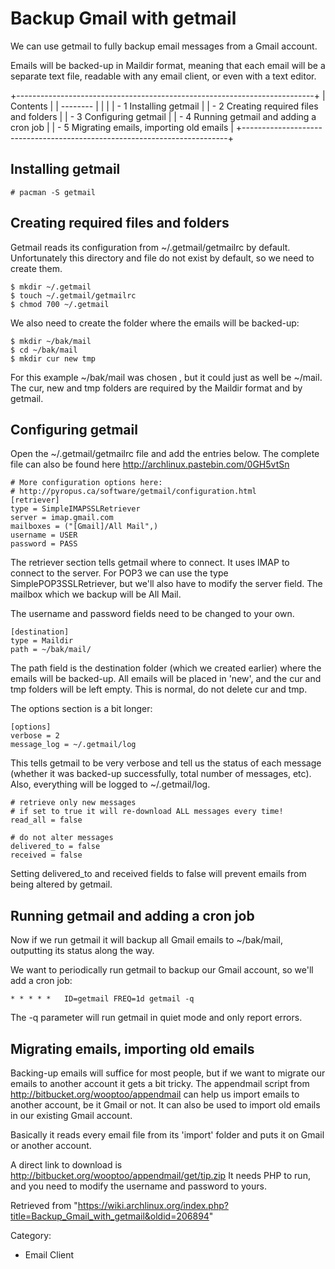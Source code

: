 Backup Gmail with getmail
=========================

We can use getmail to fully backup email messages from a Gmail account.

Emails will be backed-up in Maildir format, meaning that each email will
be a separate text file, readable with any email client, or even with a
text editor.

+--------------------------------------------------------------------------+
| Contents                                                                 |
| --------                                                                 |
|                                                                          |
| -   1 Installing getmail                                                 |
| -   2 Creating required files and folders                                |
| -   3 Configuring getmail                                                |
| -   4 Running getmail and adding a cron job                              |
| -   5 Migrating emails, importing old emails                             |
+--------------------------------------------------------------------------+

Installing getmail
------------------

    # pacman -S getmail

Creating required files and folders
-----------------------------------

Getmail reads its configuration from ~/.getmail/getmailrc by default.
Unfortunately this directory and file do not exist by default, so we
need to create them.

    $ mkdir ~/.getmail
    $ touch ~/.getmail/getmailrc
    $ chmod 700 ~/.getmail

We also need to create the folder where the emails will be backed-up:

    $ mkdir ~/bak/mail
    $ cd ~/bak/mail
    $ mkdir cur new tmp

For this example ~/bak/mail was chosen , but it could just as well be
~/mail. The cur, new and tmp folders are required by the Maildir format
and by getmail.

Configuring getmail
-------------------

Open the ~/.getmail/getmailrc file and add the entries below. The
complete file can also be found here
http://archlinux.pastebin.com/0GH5vtSn

    # More configuration options here:
    # http://pyropus.ca/software/getmail/configuration.html
    [retriever]
    type = SimpleIMAPSSLRetriever
    server = imap.gmail.com
    mailboxes = ("[Gmail]/All Mail",)
    username = USER
    password = PASS

The retriever section tells getmail where to connect. It uses IMAP to
connect to the server. For POP3 we can use the type
SimplePOP3SSLRetriever, but we'll also have to modify the server field.
The mailbox which we backup will be All Mail.

The username and password fields need to be changed to your own.

    [destination]
    type = Maildir
    path = ~/bak/mail/

The path field is the destination folder (which we created earlier)
where the emails will be backed-up. All emails will be placed in 'new',
and the cur and tmp folders will be left empty. This is normal, do not
delete cur and tmp.

The options section is a bit longer:

    [options]
    verbose = 2
    message_log = ~/.getmail/log

This tells getmail to be very verbose and tell us the status of each
message (whether it was backed-up successfully, total number of
messages, etc). Also, everything will be logged to ~/.getmail/log.

    # retrieve only new messages
    # if set to true it will re-download ALL messages every time!
    read_all = false

    # do not alter messages
    delivered_to = false
    received = false

Setting delivered_to and received fields to false will prevent emails
from being altered by getmail.

Running getmail and adding a cron job
-------------------------------------

Now if we run getmail it will backup all Gmail emails to ~/bak/mail,
outputting its status along the way.

We want to periodically run getmail to backup our Gmail account, so
we'll add a cron job:

    * * * * *   ID=getmail FREQ=1d getmail -q

The -q parameter will run getmail in quiet mode and only report errors.

Migrating emails, importing old emails
--------------------------------------

Backing-up emails will suffice for most people, but if we want to
migrate our emails to another account it gets a bit tricky. The
appendmail script from http://bitbucket.org/wooptoo/appendmail can help
us import emails to another account, be it Gmail or not. It can also be
used to import old emails in our existing Gmail account.

Basically it reads every email file from its 'import' folder and puts it
on Gmail or another account.

A direct link to download is
http://bitbucket.org/wooptoo/appendmail/get/tip.zip It needs PHP to run,
and you need to modify the username and password to yours.

Retrieved from
"https://wiki.archlinux.org/index.php?title=Backup_Gmail_with_getmail&oldid=206894"

Category:

-   Email Client
